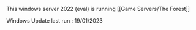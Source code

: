 This windows server 2022 (eval) is running [[Game Servers/The Forest]]

Windows Update last run : 19/01/2023
